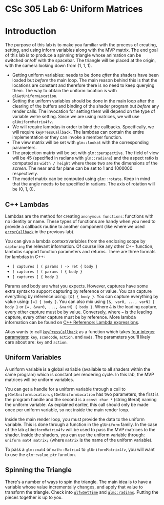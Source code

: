 # CSc 305 Lab 6: Uniform Matrices

# Introduction

The purpose of this lab is to make you familiar with the process of creating,
setting, and using inform variables along with the MVP matrix. The end goal of
this lab is to produce a spinning triangle whose animation can be switched
on/off with the spacebar. The triangle will be placed at the origin, with the
camera looking down from (1, 1, 1).

* Getting uniform variables: needs to be done *after* the shaders have been
  loaded but *before* the main loop. The main reason behind this is that the
  locations are constant and therefore there is no need to keep querying them.
  The way to obtain the uniform location is with
  `glGetUniformLocation`.
* Setting the uniform variables should be done in the main loop after the
  clearing of the buffers and binding of the shader program but *before* any
  render calls. The invocation for setting them will depend on the type of
  variable we're setting. Since we are using matrices, we will use
  `glUniformMatrix4fv`.
* We will require lambdas in order to bind the callbacks. Specifically, we will
  require `keyPressCallback`. The lambdas can contain the entire implementation
  or they can invoke a member function.
* The view matrix will be set with `glm::lookat` with the corresponding
  parameters.
* The projection matrix will be set with `glm::perspective`. The field of view
  will be 45 (specified in radians with `glm::radians`) and the aspect ratio is
  computed as `width / height` where these two are the dimensions of the
  *screen*. The near and far plane can be set to 1 and 1000000 respectively.
* The model matrix can be computed using `glm::rotate`. Keep in mind that the
  angle needs to be specified in radians. The axis of rotation will be (0, 1,
  0).

## C++ Lambdas

Lambdas are the method for creating `anonymous functions`: functions with no
identity or name. These types of functions are handy when you need to provide
a callback routine to another component (like where we used [`errorCallback`](https://github.com/marovira/csc305_spring2020_labs/blob/master/labs/lab05_gl_intro/lab.hpp#L65) in the previous lab).

You can give a lambda context/variables from the enclosing scope by `capturing` the
relevant information. Of course like any other C++ function, lambdas support function
parameters and returns. There are three formats for lambdas in C++:

* `[ captures ] ( params ) -> ret { body }`
* `[ captures ] ( params ) { body }`
* `[ captures ] { body }`

Params and body are what you expects. However, captures have some extra syntax to
support capturing by reference or value. You can capture everything by reference
using: `[&] { body }`. You can capture everything by value using: `[=] { body }`.
You can also mix using `[&, var0, ..., varN] { body }` or `[=, &var0, ..., &varN] { body }`. Where `&` is the leading capture, every other capture must be by value.
Conversely, where `=` is the leading capture, every other capture must be by reference. More lambda information can be found on [C++ Reference: Lambda expressions](https://en.cppreference.com/w/cpp/language/lambda).

Atlas wants to call [`keyPressCallback`](https://github.com/marovira/atlas/blob/master/include/atlas/glx/Context.hpp#L18) as a function which takes [four integer
parameters](https://www.glfw.org/docs/latest/input_guide.html#input_keyboard): `key`,
`scancode`, `action`, and `mods`. The parameters you'll likely care about are: `key`
and `action`.

## Uniform Variables

A uniform variable is a global variable (available to all shaders within the same program)
which is constant per rendering cycle. In this lab, the MVP matrices will be uniform variables.

You can get a handle for a uniform variable through a call to `glGetUniformLocation`.
`glGetUniformLocation` has two parameters, the first is the program handle and the
second is a `const char *` (string literal) naming the uniform variable. As explained
earlier, this call should only be made once per uniform variable, so not inside the
main render loop.

Inside the main render loop, you must provide the data to the uniform variable. This
is done through a function in the `glUniform` family. In the case of the lab
`glUniformMatrix4fv` will be used to pass the MVP matrices to the shader. Inside the
shaders, you can use the uniform variable through: `uniform mat4 matrix;` (where
`matrix` is the name of the uniform variable).

To pass a `glm::mat4` or `math::Matrix4` to `glUniformMatrix4fv`, you will want to use
the `glm::value_ptr` function.

## Spinning the Triangle

There's a number of ways to spin the triangle. The main idea is to have a variable
whose value incrementally changes, and apply that value to transform the triangle.
Check into [`glfwGetTime`](https://www.glfw.org/docs/3.0/group__time.html) and
[`glm::radians`](https://glm.g-truc.net/0.9.4/api/a00136.html). Putting the pieces
together is up to you.
